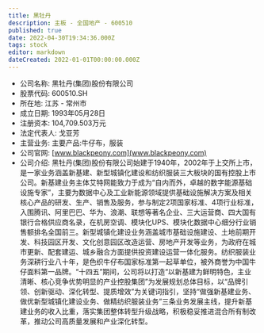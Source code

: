```yaml
---
title: 黑牡丹
description: 主板 - 全国地产 - 600510
published: true
date: 2022-04-30T19:34:36.000Z
tags: stock
editor: markdown
dateCreated: 2022-01-01T00:00:00.000Z
---
```


- 公司名称: 黑牡丹(集团)股份有限公司
- 股票代码: 600510.SH
- 所在地: 江苏 - 常州市
- 成立日期: 1993年05月28日
- 注册资本: 104,709.503万元
- 法定代表人: 戈亚芳
- 主营业务: 主要产品:牛仔布，服装
- 公司官网: [www.blackpeony.com](www.blackpeony.com)
- 公司介绍: 黑牡丹(集团)股份有限公司始建于1940年，2002年于上交所上市，是一家业务涵盖新基建、新型城镇化建设和纺织服装三大板块的国有控股上市公司。新基建业务主体艾特网能致力于成为“自内而外，卓越的数字能源基础设施专家”，主要为数据中心及工业新能源领域提供基础设施解决方案及相关核心产品的研发、生产、销售及服务，参与制定2项国家标准、4项行业标准，入围腾讯、阿里巴巴、华为、浪潮、联想等著名企业、三大运营商、四大国有银行合格供应商名录，在机房空调、模块化UPS、模块化数据中心细分行业销售额排名全国前三。新型城镇化建设业务涵盖城市基础设施建设、土地前期开发、科技园区开发、文化创意园区改造运营、房地产开发等业务，为政府在城市更新、配套建运、城乡融合方面提供投资建设运营一体化服务。纺织服装业务深耕行业八十年，是色织牛仔布国家标准第一起草单位，被外商誉为中国牛仔面料第一品牌。“十四五”期间，公司将以打造“以新基建为鲜明特色，主业清晰、核心竞争优势明显的产业控股集团”为发展规划总体目标，以“品牌引领、创新驱动、深化转型、提质增效”为关键词指引，坚持“做强新基建业务、做优新型城镇化建设业务、做精纺织服装业务”三条业务发展主线，提升新基建业务的收入比重，落实集团整体转型升级战略，积极稳妥推进混合所有制改革，推动公司高质量发展和产业深化转型。


